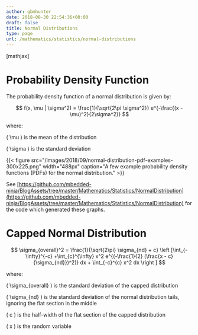 ```yaml
---
author: gbmhunter
date: 2018-08-30 22:54:36+00:00
draft: false
title: Normal Distributions
type: page
url: /mathematics/statistics/normal-distributions
---
```


[mathjax]




# Probability Density Function




The probability density function of a normal distribution is given by:




$$ f(x, \mu | \sigma^2) = \frac{1}{\sqrt{2\pi \sigma^2}} e^{-\frac{(x - \mu)^2}{2\sigma^2}} $$




where:  

\( \mu \) is the mean of the distribution  

\( \sigma \) is the standard deviation



{{< figure src="/images/2018/09/normal-distribution-pdf-examples-300x225.png" width="488px" caption="A few example probability density functions (PDFs) for the normal distribution."  >}}



See [https://github.com/mbedded-ninja/BlogAssets/tree/master/Mathematics/Statistics/NormalDistribution](https://github.com/mbedded-ninja/BlogAssets/tree/master/Mathematics/Statistics/NormalDistribution) for the code which generated these graphs.




# Capped Normal Distribution




$$ \sigma_{overall}^2 = \frac{1}{\sqrt{2\pi} \sigma_{nd} + c} \left [\int_{-\infty}^{-c} +\int_{c}^{\infty} x^2 e^{(-\frac{1}{2} (\frac{x - c}{\sigma_{nd}})^2)} dx + \int_{-c}^{c} x^2 dx \right ] $$




where:  

\( \sigma_{overall} \) is the standard deviation of the capped distribution  

\( \sigma_{nd} \) is the standard deviation of the normal distribution tails, ignoring the flat section in the middle  

\( c \) is the half-width of the flat section of the capped distribution  

\( x \) is the random variable
